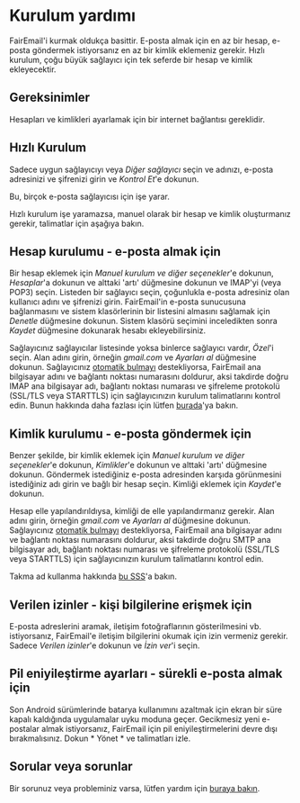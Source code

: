 # Kurulum yardımı

FairEmail'i kurmak oldukça basittir. E-posta almak için en az bir hesap, e-posta göndermek istiyorsanız en az bir kimlik eklemeniz gerekir. Hızlı kurulum, çoğu büyük sağlayıcı için tek seferde bir hesap ve kimlik ekleyecektir.

## Gereksinimler

Hesapları ve kimlikleri ayarlamak için bir internet bağlantısı gereklidir.

## Hızlı Kurulum

Sadece uygun sağlayıcıyı veya *Diğer sağlayıcı* seçin ve adınızı, e-posta adresinizi ve şifrenizi girin ve *Kontrol Et*'e dokunun.

Bu, birçok e-posta sağlayıcısı için işe yarar.

Hızlı kurulum işe yaramazsa, manuel olarak bir hesap ve kimlik oluşturmanız gerekir, talimatlar için aşağıya bakın.

## Hesap kurulumu - e-posta almak için

Bir hesap eklemek için *Manuel kurulum ve diğer seçenekler*'e dokunun, *Hesaplar*'a dokunun ve alttaki 'artı' düğmesine dokunun ve IMAP'yi (veya POP3) seçin. Listeden bir sağlayıcı seçin, çoğunlukla e-posta adresiniz olan kullanıcı adını ve şifrenizi girin. FairEmail'in e-posta sunucusuna bağlanmasını ve sistem klasörlerinin bir listesini almasını sağlamak için *Denetle* düğmesine dokunun. Sistem klasörü seçimini inceledikten sonra *Kaydet* düğmesine dokunarak hesabı ekleyebilirsiniz.

Sağlayıcınız sağlayıcılar listesinde yoksa binlerce sağlayıcı vardır, *Özel*'i seçin. Alan adını girin, örneğin *gmail.com* ve *Ayarları al* düğmesine dokunun. Sağlayıcınız [otomatik bulmayı](https://tools.ietf.org/html/rfc6186) destekliyorsa, FairEmail ana bilgisayar adını ve bağlantı noktası numarasını doldurur, aksi takdirde doğru IMAP ana bilgisayar adı, bağlantı noktası numarası ve şifreleme protokolü (SSL/TLS veya STARTTLS) için sağlayıcınızın kurulum talimatlarını kontrol edin. Bunun hakkında daha fazlası için lütfen [burada](https://github.com/34j/FairEmailFree/blob/master/FAQ.md#authorizing-accounts)'ya bakın.

## Kimlik kurulumu - e-posta göndermek için

Benzer şekilde, bir kimlik eklemek için *Manuel kurulum ve diğer seçenekler*'e dokunun, *Kimlikler*'e dokunun ve alttaki 'artı' düğmesine dokunun. Göndermek istediğiniz e-posta adresinden karşıda görünmesini istediğiniz adı girin ve bağlı bir hesap seçin. Kimliği eklemek için *Kaydet*'e dokunun.

Hesap elle yapılandırıldıysa, kimliği de elle yapılandırmanız gerekir. Alan adını girin, örneğin *gmail.com* ve *Ayarları al* düğmesine dokunun. Sağlayıcınız [otomatik bulmayı](https://tools.ietf.org/html/rfc6186) destekliyorsa, FairEmail ana bilgisayar adını ve bağlantı noktası numarasını doldurur, aksi takdirde doğru SMTP ana bilgisayar adı, bağlantı noktası numarası ve şifreleme protokolü (SSL/TLS veya STARTTLS) için sağlayıcınızın kurulum talimatlarını kontrol edin.

Takma ad kullanma hakkında [bu SSS](https://github.com/34j/FairEmailFree/blob/master/FAQ.md#FAQ9)'a bakın.

## Verilen izinler - kişi bilgilerine erişmek için

E-posta adreslerini aramak, iletişim fotoğraflarının gösterilmesini vb. istiyorsanız, FairEmail'e iletişim bilgilerini okumak için izin vermeniz gerekir. Sadece *Verilen izinler*'e dokunun ve *İzin ver*'i seçin.

## Pil eniyileştirme ayarları - sürekli e-posta almak için

Son Android sürümlerinde batarya kullanımını azaltmak için ekran bir süre kapalı kaldığında uygulamalar uyku moduna geçer. Gecikmesiz yeni e-postalar almak istiyorsanız, FairEmail için pil eniyileştirmelerini devre dışı bırakmalısınız. Dokun * Yönet * ve talimatları izle.

## Sorular veya sorunlar

Bir sorunuz veya probleminiz varsa, lütfen yardım için [buraya bakın](https://github.com/34j/FairEmailFree/blob/master/FAQ.md).